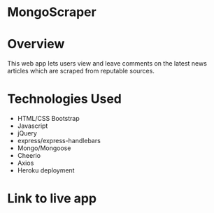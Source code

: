 # MongoScraper

# Overview
This web app lets users view and leave comments on the latest news articles which are scraped from reputable sources.

# Technologies Used
* HTML/CSS Bootstrap
* Javascript
* jQuery
* express/express-handlebars
* Mongo/Mongoose
* Cheerio
* Axios
* Heroku deployment

# Link to live app



